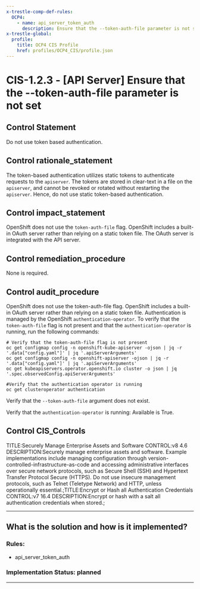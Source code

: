 ```yaml
---
x-trestle-comp-def-rules:
  OCP4:
    - name: api_server_token_auth
      description: Ensure that the --token-auth-file parameter is not set
x-trestle-global:
  profile:
    title: OCP4 CIS Profile
    href: profiles/OCP4_CIS/profile.json
---
```


# CIS-1.2.3 - \[API Server\] Ensure that the --token-auth-file parameter is not set

## Control Statement

Do not use token based authentication.

## Control rationale_statement

The token-based authentication utilizes static tokens to authenticate requests to the `apiserver`. The tokens are stored in clear-text in a file on the `apiserver`, and cannot be revoked or rotated without restarting the `apiserver`. Hence, do not use static token-based authentication.

## Control impact_statement

OpenShift does not use the `token-auth-file` flag. OpenShift includes a built-in OAuth server rather than relying on a static token file. The OAuth server is integrated with the API server.

## Control remediation_procedure

None is required.

## Control audit_procedure

OpenShift does not use the token-auth-file flag. OpenShift includes a built-in OAuth server rather than relying on a static token file. Authentication is managed by the OpenShift `authentication-operator`. To verify that the `token-auth-file` flag is not present and that the `authentication-operator` is running, run the following commands:

```
# Verify that the token-auth-file flag is not present
oc get configmap config -n openshift-kube-apiserver -ojson | jq -r '.data["config.yaml"]' | jq '.apiServerArguments' 
oc get configmap config -n openshift-apiserver -ojson | jq -r '.data["config.yaml"]' | jq '.apiServerArguments' 
oc get kubeapiservers.operator.openshift.io cluster -o json | jq '.spec.observedConfig.apiServerArguments'

#Verify that the authentication operator is running
oc get clusteroperator authentication
```

Verify that the `--token-auth-file` argument does not exist.

Verify that the `authentication-operator` is running: Available is True.

## Control CIS_Controls

TITLE:Securely Manage Enterprise Assets and Software CONTROL:v8 4.6 DESCRIPTION:Securely manage enterprise assets and software. Example implementations include managing configuration through version-controlled-infrastructure-as-code and accessing administrative interfaces over secure network protocols, such as Secure Shell (SSH) and Hypertext Transfer Protocol Secure (HTTPS). Do not use insecure management protocols, such as Telnet (Teletype Network) and HTTP, unless operationally essential.;TITLE:Encrypt or Hash all Authentication Credentials CONTROL:v7 16.4 DESCRIPTION:Encrypt or hash with a salt all authentication credentials when stored.;

______________________________________________________________________

## What is the solution and how is it implemented?

<!-- For implementation status enter one of: implemented, partial, planned, alternative, not-applicable -->

<!-- Note that the list of rules under ### Rules: is read-only and changes will not be captured after assembly to JSON -->

<!-- Add control implementation description here for control: CIS-1.2.3 -->

### Rules:

  - api_server_token_auth

### Implementation Status: planned

______________________________________________________________________
